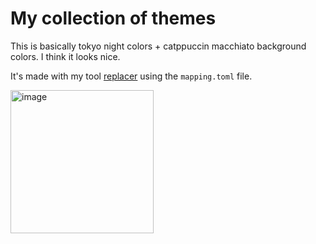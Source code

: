 # My collection of themes

This is basically tokyo night colors + catppuccin macchiato background colors. I think it looks nice.

It's made with my tool [replacer](https://github.com/tnixc/replacer) using the `mapping.toml` file.

<img width="229" alt="image" src="https://github.com/Tnixc/tokyo/assets/85466117/f6ef0576-1009-4f0b-ba81-dffd22ee0a83">

